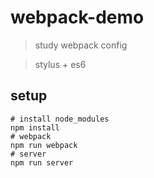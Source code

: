 # webpack-demo
> study webpack config 

> stylus + es6 

## setup
```$xslt
# install node_modules 
npm install
# webpack
npm run webpack
# server
npm run server
```

